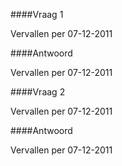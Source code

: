 <meta http-equiv='Content-Type' content='text/html; charset=utf-8' />


####Vraag 1

Vervallen per 07-12-2011 

####Antwoord

Vervallen per 07-12-2011 

####Vraag 2

Vervallen per 07-12-2011 

####Antwoord

Vervallen per 07-12-2011 

